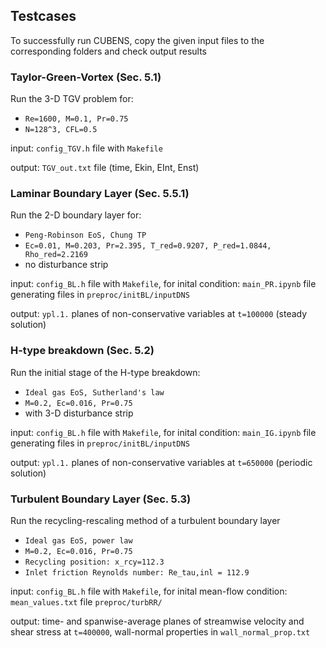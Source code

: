 ## Testcases
To successfully run CUBENS, copy the given input files to the corresponding folders and check output results

### Taylor-Green-Vortex (Sec. 5.1)
Run the 3-D TGV problem for:
  - `Re=1600, M=0.1, Pr=0.75`
  - `N=128^3, CFL=0.5`

input: `config_TGV.h` file with `Makefile`

output: `TGV_out.txt` file (time, Ekin, EInt, Enst)

### Laminar Boundary Layer  (Sec. 5.5.1)
Run the 2-D boundary layer for:
  - `Peng-Robinson EoS, Chung TP`
  - `Ec=0.01, M=0.203, Pr=2.395, T_red=0.9207, P_red=1.0844, Rho_red=2.2169`
  - no disturbance strip

input: `config_BL.h` file with `Makefile`, for inital condition: `main_PR.ipynb` file generating files in `preproc/initBL/inputDNS`

output: `ypl.1.` planes of non-conservative variables at `t=100000` (steady solution)

### H-type breakdown (Sec. 5.2)
Run the initial stage of the H-type breakdown:
  - `Ideal gas EoS, Sutherland's law`
  - `M=0.2, Ec=0.016, Pr=0.75`
  - with 3-D disturbance strip

input: `config_BL.h` file with `Makefile`, for inital condition: `main_IG.ipynb` file generating files in `preproc/initBL/inputDNS`

output: `ypl.1.` planes of non-conservative variables at `t=650000` (periodic solution)

### Turbulent Boundary Layer (Sec. 5.3)
Run the recycling-rescaling method of a turbulent boundary layer
  - `Ideal gas EoS, power law`
  - `M=0.2, Ec=0.016, Pr=0.75`
  - `Recycling position: x_rcy=112.3`
  - `Inlet friction Reynolds number: Re_tau,inl = 112.9`

input: `config_BL.h` file with `Makefile`, for inital mean-flow condition: `mean_values.txt` file `preproc/turbRR/`

output: time- and spanwise-average planes of streamwise velocity and shear stress at `t=400000`, wall-normal properties in `wall_normal_prop.txt`



